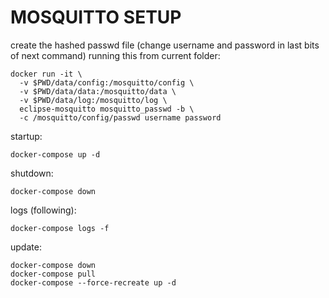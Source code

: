 # MOSQUITTO SETUP

create the hashed passwd file (change username and password in last bits of next command) running this from current folder:

    docker run -it \
      -v $PWD/data/config:/mosquitto/config \
      -v $PWD/data/data:/mosquitto/data \
      -v $PWD/data/log:/mosquitto/log \
      eclipse-mosquitto mosquitto_passwd -b \
      -c /mosquitto/config/passwd username password

startup:

    docker-compose up -d

shutdown:

    docker-compose down

logs (following):

    docker-compose logs -f

update:

    docker-compose down
    docker-compose pull
    docker-compose --force-recreate up -d
